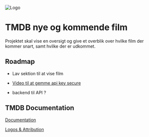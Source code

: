 ![Logo](https://www.themoviedb.org/assets/2/v4/logos/v2/blue_long_2-9665a76b1ae401a510ec1e0ca40ddcb3b0cfe45f1d51b77a308fea0845885648.svg)

# TMDB nye og kommende film

Projektet skal vise en oversigt og give et overblik over hvilke film der kommer snart, samt hvilke der er udkommet.


## Roadmap

- Lav sektion til at vise film

- [Video til at gemme api key secure](https://www.youtube.com/watch?v=m2Dr4L_Ab14)

- backend til API ?


## TMDB Documentation

[Documentation](https://developer.themoviedb.org/docs/getting-started)

[Logos & Attribution](https://www.themoviedb.org/about/logos-attribution)
